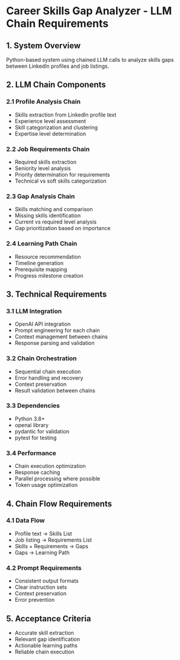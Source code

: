 # Career Skills Gap Analyzer - LLM Chain Requirements

## 1. System Overview
Python-based system using chained LLM calls to analyze skills gaps between LinkedIn profiles and job listings.

## 2. LLM Chain Components

### 2.1 Profile Analysis Chain
- Skills extraction from LinkedIn profile text
- Experience level assessment
- Skill categorization and clustering
- Expertise level determination

### 2.2 Job Requirements Chain
- Required skills extraction
- Seniority level analysis
- Priority determination for requirements
- Technical vs soft skills categorization

### 2.3 Gap Analysis Chain
- Skills matching and comparison
- Missing skills identification
- Current vs required level analysis
- Gap prioritization based on importance

### 2.4 Learning Path Chain
- Resource recommendation
- Timeline generation
- Prerequisite mapping
- Progress milestone creation

## 3. Technical Requirements

### 3.1 LLM Integration
- OpenAI API integration
- Prompt engineering for each chain
- Context management between chains
- Response parsing and validation

### 3.2 Chain Orchestration
- Sequential chain execution
- Error handling and recovery
- Context preservation
- Result validation between chains

### 3.3 Dependencies
- Python 3.8+
- openai library
- pydantic for validation
- pytest for testing

### 3.4 Performance
- Chain execution optimization
- Response caching
- Parallel processing where possible
- Token usage optimization

## 4. Chain Flow Requirements

### 4.1 Data Flow
- Profile text → Skills List
- Job listing → Requirements List
- Skills + Requirements → Gaps
- Gaps → Learning Path

### 4.2 Prompt Requirements
- Consistent output formats
- Clear instruction sets
- Context preservation
- Error prevention

## 5. Acceptance Criteria
- Accurate skill extraction
- Relevant gap identification
- Actionable learning paths
- Reliable chain execution
